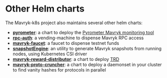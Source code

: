 # Other Helm charts

The Mavryk-k8s project also maintains several other helm charts:

* **[pyrometer](https://github.com/mavryk-network/mavryk-k8s/tree/master/charts/pyrometer)**: a chart to deploy the [Pyrometer Mavryk monitoring tool](https://gitlab.com/tezos-kiln/pyrometer)
* **[rpc-auth](https://github.com/mavryk-network/mavryk-k8s/tree/master/charts/rpc-auth)**: a vending-machine to dispense Mavryk RPC access
* **[mavryk-faucet](https://github.com/mavryk-network/mavryk-k8s/tree/master/charts/mavryk-faucet)**: a faucet to dispense testnet funds
* **[snapshotEngine](https://github.com/mavryk-network/mavryk-k8s/tree/master/charts/snapshotEngine)**: an utility to generate Mavryk snapshots from running nodes, using Kubernetes CSI driver
* **[mavryk-reward-distributor](https://github.com/mavryk-network/mavryk-k8s/tree/master/charts/tezos-reward-distributor)**: a chart to deploy [TRD](https://tezos-reward-distributor-organization.github.io/tezos-reward-distributor/)
* **[mavryk-proto-cruncher](https://github.com/mavryk-network/mavryk-k8s/tree/master/charts/tezos-proto-cruncher)**: a chart to deploy a daemonset in your cluster to find vanity hashes for protocols in parallel
